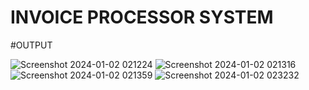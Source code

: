 # INVOICE PROCESSOR SYSTEM

#OUTPUT

![Screenshot 2024-01-02 021224](https://github.com/nisargjamdhare/Invoice_Processor_System/assets/106666238/5fb2b0eb-4626-49aa-86f8-c07e73052963)
![Screenshot 2024-01-02 021316](https://github.com/nisargjamdhare/Invoice_Processor_System/assets/106666238/838ae2a2-8481-4b9a-b117-31440bdd3636)
![Screenshot 2024-01-02 021359](https://github.com/nisargjamdhare/Invoice_Processor_System/assets/106666238/75035815-ac51-45cd-9f2c-d889644f143d)
![Screenshot 2024-01-02 023232](https://github.com/nisargjamdhare/Invoice_Processor_System/assets/106666238/f4959674-0753-4ed4-856c-22bce8606f20)

